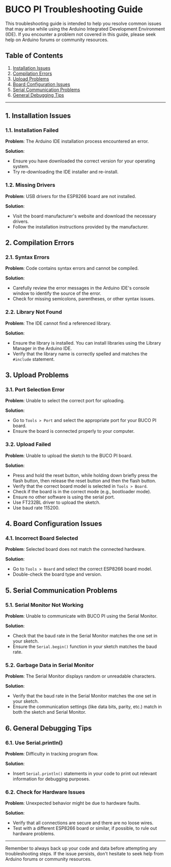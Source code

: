 # BUCO PI Troubleshooting Guide

This troubleshooting guide is intended to help you resolve common issues that may arise while using the Arduino Integrated Development Environment (IDE). If you encounter a problem not covered in this guide, please seek help on Arduino forums or community resources.

## Table of Contents
1. [Installation Issues](#installation-issues)
2. [Compilation Errors](#compilation-errors)
3. [Upload Problems](#upload-problems)
4. [Board Configuration Issues](#board-configuration-issues)
5. [Serial Communication Problems](#serial-communication-problems)
6. [General Debugging Tips](#general-debugging-tips)

---

## 1. Installation Issues <a name="installation-issues"></a>

### 1.1. Installation Failed

**Problem**: The Arduino IDE installation process encountered an error.

**Solution**:
- Ensure you have downloaded the correct version for your operating system.
- Try re-downloading the IDE installer and re-install.

### 1.2. Missing Drivers

**Problem**: USB drivers for the ESP8266 board are not installed.

**Solution**:
- Visit the board manufacturer's website and download the necessary drivers.
- Follow the installation instructions provided by the manufacturer.

## 2. Compilation Errors <a name="compilation-errors"></a>

### 2.1. Syntax Errors

**Problem**: Code contains syntax errors and cannot be compiled.

**Solution**:
- Carefully review the error messages in the Arduino IDE's console window to identify the source of the error.
- Check for missing semicolons, parentheses, or other syntax issues.

### 2.2. Library Not Found

**Problem**: The IDE cannot find a referenced library.

**Solution**:
- Ensure the library is installed. You can install libraries using the Library Manager in the Arduino IDE.
- Verify that the library name is correctly spelled and matches the `#include` statement.

## 3. Upload Problems <a name="upload-problems"></a>

### 3.1. Port Selection Error

**Problem**: Unable to select the correct port for uploading.

**Solution**:
- Go to `Tools > Port` and select the appropriate port for your BUCO PI board.
- Ensure the board is connected properly to your computer.

### 3.2. Upload Failed

**Problem**: Unable to upload the sketch to the BUCO PI board.

**Solution**:
- Press and hold the reset button, while holding down briefly press the flash button, then release the reset button and then the flash button.
- Verify that the correct board model is selected in `Tools > Board`.
- Check if the board is in the correct mode (e.g., bootloader mode).
- Ensure no other software is using the serial port.
- Use FT232BL driver to upload the sketch.
- Use baud rate 115200.

## 4. Board Configuration Issues <a name="board-configuration-issues"></a>

### 4.1. Incorrect Board Selected

**Problem**: Selected board does not match the connected hardware.

**Solution**:
- Go to `Tools > Board` and select the correct ESP8266 board model.
- Double-check the board type and version.

## 5. Serial Communication Problems <a name="serial-communication-problems"></a>

### 5.1. Serial Monitor Not Working

**Problem**: Unable to communicate with BUCO PI using the Serial Monitor.

**Solution**:
- Check that the baud rate in the Serial Monitor matches the one set in your sketch.
- Ensure the `Serial.begin()` function in your sketch matches the baud rate.

### 5.2. Garbage Data in Serial Monitor

**Problem**: The Serial Monitor displays random or unreadable characters.

**Solution**:
- Verify that the baud rate in the Serial Monitor matches the one set in your sketch.
- Ensure the communication settings (like data bits, parity, etc.) match in both the sketch and Serial Monitor.

## 6. General Debugging Tips <a name="general-debugging-tips"></a>

### 6.1. Use Serial.println()

**Problem**: Difficulty in tracking program flow.

**Solution**:
- Insert `Serial.println()` statements in your code to print out relevant information for debugging purposes.

### 6.2. Check for Hardware Issues

**Problem**: Unexpected behavior might be due to hardware faults.

**Solution**:
- Verify that all connections are secure and there are no loose wires.
- Test with a different ESP8266 board or similar, if possible, to rule out hardware problems.

---

Remember to always back up your code and data before attempting any troubleshooting steps. If the issue persists, don't hesitate to seek help from Arduino forums or community resources.
